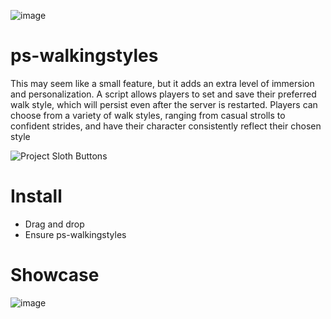 ![image](https://user-images.githubusercontent.com/82112471/209208440-0d2eddef-dec1-41f6-a79a-09ae9edbbb7b.png)

# ps-walkingstyles
This may seem like a small feature, but it adds an extra level of immersion and personalization. A script allows players to set and save their preferred walk style, which will persist even after the server is restarted. Players can choose from a variety of walk styles, ranging from casual strolls to confident strides, and have their character consistently reflect their chosen style

![Project Sloth Buttons](https://user-images.githubusercontent.com/91661118/169454003-488c8994-eec9-4b92-9b0c-f3a675be7d1b.png)

# Install
* Drag and drop
* Ensure ps-walkingstyles

# Showcase
![image](https://user-images.githubusercontent.com/82112471/209202519-2885c0ff-845c-44ec-a13a-372af35cfc6d.png)
